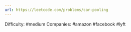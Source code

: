 ```yaml
---
url: https://leetcode.com/problems/car-pooling
---
```


Difficulty: #medium
Companies: #amazon #facebook #lyft
